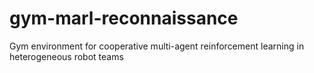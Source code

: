 # gym-marl-reconnaissance
Gym environment for cooperative multi-agent reinforcement learning in heterogeneous robot teams
